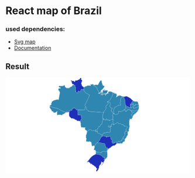# React map of Brazil 

### used dependencies: 
- [Svg map](https://www.npmjs.com/package/@svg-maps/brazil)
- [Documentation](https://github.com/VictorCazanave/react-svg-map)

## Result
![React SVG Map](https://github.com/Guilherme-j10/brazilMapImplementation/blob/main/demo.png)
